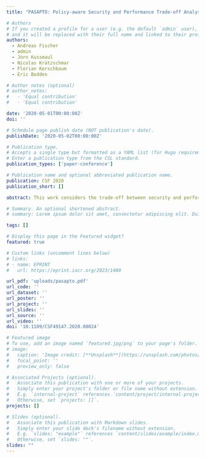 ```yaml
---
title: "PASAPTO: Policy-aware Security and Performance Trade-off Analysis--Computation on Encrypted Data with Restricted Leakage"

# Authors
# If you created a profile for a user (e.g. the default `admin` user), write the username (folder name) here
# and it will be replaced with their full name and linked to their profile.
authors:
  - Andreas Fischer
  - admin
  - Jörn Kussmaul
  - Nicolas Krätzschmar
  - Florian Kerschbaum
  - Eric Bodden

# Author notes (optional)
# author_notes:
#   - 'Equal contribution'
#   - 'Equal contribution'

date: '2020-05-01T00:00:00Z'
doi: ''

# Schedule page publish date (NOT publication's date).
publishDate: '2020-05-02T00:00:00Z'

# Publication type.
# Accepts a single type but formatted as a YAML list (for Hugo requirements).
# Enter a publication type from the CSL standard.
publication_types: ['paper-conference']

# Publication name and optional abbreviated publication name.
publication: CSF 2020
publication_short: []

abstract: This work considers the trade-off between security and performance when revealing partial information about encrypted data computed on. The focus of our work is on information revealed through control flow side-channels when executing programs on encrypted data. We use quantitative information flow to measure security, running time to measure performance and program transformation techniques to alter the trade-off between the two. Combined with information flow policies, we perform a policy-aware security and performance trade-off (PASAPTO) analysis. We formalize the problem of PASAPTO analysis as an optimization problem, prove the NP-hardness of the corresponding decision problem and present two algorithms solving it heuristically. We implemented our algorithms and combined them with the Dataflow Authentication (DFAuth) approach for outsourcing sensitive computations. Our DFAuth Trade-off Analyzer (DFATA) takes Java Bytecode operating on plaintext data and an associated information flow policy as input. It outputs semantically equivalent program variants operating on encrypted data which are policy-compliant and approximately Pareto-optimal with respect to leakage and performance. We evaluated DFATA in a commercial cloud environment using Java programs, e.g., a decision tree program performing machine learning on medical data. The decision tree variant with the worst performance is 357% slower than the fastest variant. Leakage varies between 0% and 17% of the input.

# Summary. An optional shortened abstract.
# summary: Lorem ipsum dolor sit amet, consectetur adipiscing elit. Duis posuere tellus ac convallis placerat. Proin tincidunt magna sed ex sollicitudin condimentum.

tags: []

# Display this page in the Featured widget?
featured: true

# Custom links (uncomment lines below)
# links:
# - name: EPRINT
#   url: https://eprint.iacr.org/2023/1480

url_pdf: 'uploads/pasapto.pdf'
url_code: ''
url_dataset: ''
url_poster: ''
url_project: ''
url_slides: ''
url_source: ''
url_video: ''
doi: '10.1109/CSF49147.2020.00024'

# Featured image
# To use, add an image named `featured.jpg/png` to your page's folder.
# image:
#   caption: 'Image credit: [**Unsplash**](https://unsplash.com/photos/pLCdAaMFLTE)'
#   focal_point: ''
#   preview_only: false

# Associated Projects (optional).
#   Associate this publication with one or more of your projects.
#   Simply enter your project's folder or file name without extension.
#   E.g. `internal-project` references `content/project/internal-project/index.md`.
#   Otherwise, set `projects: []`.
projects: []

# Slides (optional).
#   Associate this publication with Markdown slides.
#   Simply enter your slide deck's filename without extension.
#   E.g. `slides: "example"` references `content/slides/example/index.md`.
#   Otherwise, set `slides: ""`.
slides: ""
---
```

